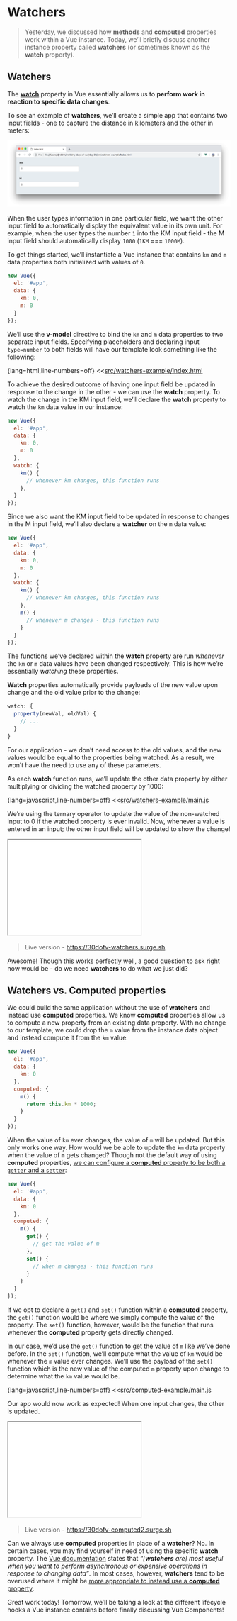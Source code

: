# Watchers

> Yesterday, we discussed how __methods__ and __computed__ properties work within a Vue instance. Today, we’ll briefly discuss another instance property called __watchers__ (or sometimes known as the __watch__ property).

## Watchers

The [__watch__](https://vuejs.org/v2/guide/computed.html#Watchers) property in Vue essentially allows us to __perform work in reaction to specific data changes__.

To see an example of __watchers__, we’ll create a simple app that contains two input fields - one to capture the distance in kilometers and the other in meters:

![](./public/assets/watchers-example-app.png)

When the user types information in one particular field, we want the other input field to automatically display the equivalent value in its own unit. For example, when the user types the number `1` into the KM input field - the M input field should automatically display `1000` (`1KM` === `1000M`).

To get things started, we’ll instantiate a Vue instance that contains `km` and `m` data properties both initialized with values of `0`.

```javascript
new Vue({
  el: '#app',
  data: {
    km: 0,
    m: 0
  }
});
```

We’ll use the __v-model__ directive to bind the `km` and `m` data properties to two separate input fields. Specifying placeholders and declaring input `type=number` to both fields will have our template look something like the following:

{lang=html,line-numbers=off}
<<[src/watchers-example/index.html](./src/watchers-example/index.html)

To achieve the desired outcome of having one input field be updated in response to the change in the other - we can use the __watch__ property. To watch the change in the KM input field, we’ll declare the __watch__ property to watch the `km` data value in our instance:

```javascript
new Vue({
  el: '#app',
  data: {
    km: 0,
    m: 0
  },
  watch: {
    km() {
      // whenever km changes, this function runs
    },
  }
});
```

Since we also want the KM input field to be updated in response to changes in the M input field, we’ll also declare a __watcher__ on the `m` data value:

```javascript
new Vue({
  el: '#app',
  data: {
    km: 0,
    m: 0
  },
  watch: {
    km() {
      // whenever km changes, this function runs
    },
    m() {
      // whenever m changes - this function runs
    }
  }
});
```

The functions we’ve declared within the __watch__ property are run _whenever_ the `km` or `m` data values have been changed respectively. This is how we’re essentially _watching_ these properties.

__Watch__ properties automatically provide payloads of the new value upon change and the old value prior to the change:

```javascript
watch: {
  property(newVal, oldVal) {
    // ...
  }
}
```

For our application - we don’t need access to the old values, and the new values would be equal to the properties being watched. As a result, we won’t have the need to use any of these parameters.

As each __watch__ function runs, we’ll update the other data property by either multiplying or dividing the watched property by 1000:

{lang=javascript,line-numbers=off}
<<[src/watchers-example/main.js](./src/watchers-example/main.js)

We’re using the ternary operator to update the value of the non-watched input to 0 if the watched property is ever invalid. Now, whenever a value is entered in an input; the other input field will be updated to show the change!

<iframe src='./src/watchers-example/index.html'
        height="215"
        scrolling="no"
         >
</iframe>

> Live version - https://30dofv-watchers.surge.sh

Awesome! Though this works perfectly well, a good question to ask right now would be - do we need __watchers__ to do what we just did?

## Watchers vs. Computed properties

We could build the same application without the use of __watchers__ and instead use __computed__ properties. We know __computed__ properties allow us to compute a new property from an existing data property. With no change to our template, we could drop the `m` value from the instance data object and instead compute it from the `km` value:

```javascript
new Vue({
  el: '#app',
  data: {
    km: 0
  },
  computed: {
    m() {
      return this.km * 1000;
    }
  }
});
```

When the value of `km` ever changes, the value of `m` will be updated. But this only works one way. How would we be able to update the `km` data property when the value of `m` gets changed? Though not the default way of using __computed__ properties, [we can configure a __computed__ property to be both a `getter` and a `setter`](https://vuejs.org/v2/guide/computed.html#Computed-Setter):

```javascript
new Vue({
  el: '#app',
  data: {
    km: 0
  },
  computed: {
    m() {
      get() {
        // get the value of m
      },
      set() {
        // when m changes - this function runs
      }
    }
  }
});
```

If we opt to declare a `get()` and `set()` function within a __computed__ property, the `get()` function would be where we simply compute the value of the property. The `set()` function, however, would be the function that runs whenever the __computed__ property gets directly changed.

In our case, we’d use the `get()` function to get the value of  `m` like we’ve done before. In the `set()` function, we’ll compute what the value of `km` would be whenever the `m` value ever changes. We’ll use the payload of the `set()` function which is the new value of the computed `m` property upon change to determine what the `km` value would be.

{lang=javascript,line-numbers=off}
<<[src/computed-example/main.js](./src/computed-example/main.js)

Our app would now work as expected! When one input changes, the other is updated.

<iframe src='./src/computed-example/index.html'
        height="215"
        scrolling="no"
         >
</iframe>

> Live version - https://30dofv-computed2.surge.sh

Can we always use __computed__ properties in place of a __watcher__? No. In certain cases, you may find yourself in need of using the specific __watch__ property.  The [Vue documentation](https://vuejs.org/v2/guide/computed.html#Watchers) states that _“[__watchers__ are] most useful when you want to perform asynchronous or expensive operations in response to changing data”_. In most cases, however, __watchers__ tend to be overused where it might be [more appropriate to instead use a __computed__ property](https://vuejs.org/v2/guide/computed.html#Computed-vs-Watched-Property).

Great work today! Tomorrow, we’ll be taking a look at the different lifecycle hooks a Vue instance contains before finally discussing Vue Components!
